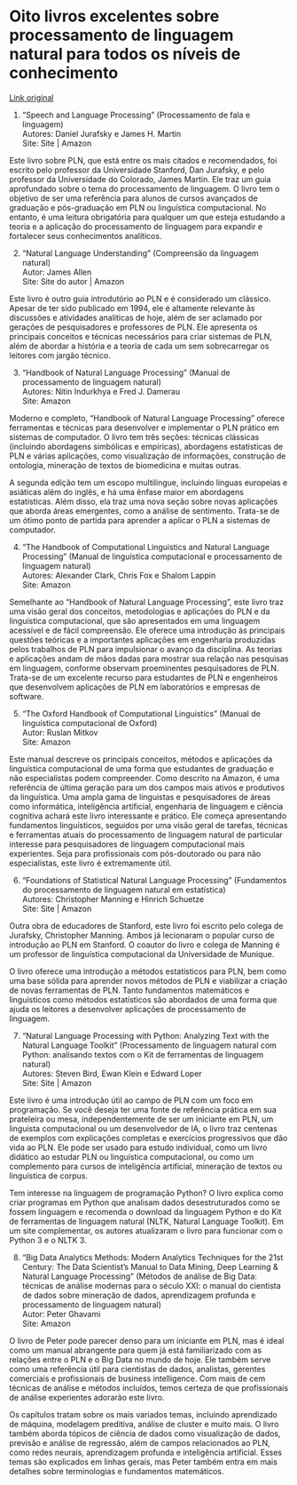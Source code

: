 
# Oito livros excelentes sobre processamento de linguagem natural para todos os níveis de conhecimento 
[Link original](https://www.tableau.com/pt-br/learn/articles/natural-language-processing-books)

1. “Speech and Language Processing” (Processamento de fala e linguagem)<br>
Autores: Daniel Jurafsky e James H. Martin<br>
Site: Site | Amazon<br>

Este livro sobre PLN, que está entre os mais citados e recomendados, foi escrito pelo professor da Universidade Stanford, Dan Jurafsky, e pelo professor da Universidade do Colorado, James Martin. Ele traz um guia aprofundado sobre o tema do processamento de linguagem. O livro tem o objetivo de ser uma referência para alunos de cursos avançados de graduação e pós-graduação em PLN ou linguística computacional. No entanto, é uma leitura obrigatória para qualquer um que esteja estudando a teoria e a aplicação do processamento de linguagem para expandir e fortalecer seus conhecimentos analíticos.


2. “Natural Language Understanding” (Compreensão da linguagem natural)<br>
Autor: James Allen<br>
Site: Site do autor | Amazon<br>

Este livro é outro guia introdutório ao PLN e é considerado um clássico. Apesar de ter sido publicado em 1994, ele é altamente relevante às discussões e atividades analíticas de hoje, além de ser aclamado por gerações de pesquisadores e professores de PLN. Ele apresenta os principais conceitos e técnicas necessários para criar sistemas de PLN, além de abordar a história e a teoria de cada um sem sobrecarregar os leitores com jargão técnico.

3. “Handbook of Natural Language Processing” (Manual de processamento de linguagem natural)<br>
Autores: Nitin Indurkhya e Fred J. Damerau<br>
Site: Amazon<br>

Moderno e completo, “Handbook of Natural Language Processing” oferece ferramentas e técnicas para desenvolver e implementar o PLN prático em sistemas de computador. O livro tem três seções: técnicas clássicas (incluindo abordagens simbólicas e empíricas), abordagens estatísticas de PLN e várias aplicações, como visualização de informações, construção de ontologia, mineração de textos de biomedicina e muitas outras.

A segunda edição tem um escopo multilíngue, incluindo línguas europeias e asiáticas além do inglês, e há uma ênfase maior em abordagens estatísticas. Além disso, ela traz uma nova seção sobre novas aplicações que aborda áreas emergentes, como a análise de sentimento. Trata-se de um ótimo ponto de partida para aprender a aplicar o PLN a sistemas de computador.

4. “The Handbook of Computational Linguistics and Natural Language Processing” (Manual de linguística computacional e processamento de linguagem natural)<br>
Autores: Alexander Clark, Chris Fox e Shalom Lappin<br>
Site: Amazon<br>

Semelhante ao “Handbook of Natural Language Processing”, este livro traz uma visão geral dos conceitos, metodologias e aplicações do PLN e da linguística computacional, que são apresentados em uma linguagem acessível e de fácil compreensão. Ele oferece uma introdução às principais questões teóricas e a importantes aplicações em engenharia produzidas pelos trabalhos de PLN para impulsionar o avanço da disciplina. As teorias e aplicações andam de mãos dadas para mostrar sua relação nas pesquisas em linguagem, conforme observam proeminentes pesquisadores de PLN. Trata-se de um excelente recurso para estudantes de PLN e engenheiros que desenvolvem aplicações de PLN em laboratórios e empresas de software.

5. “The Oxford Handbook of Computational Linguistics” (Manual de linguística computacional de Oxford)<br>
Autor: Ruslan Mitkov<br>
Site: Amazon<br>

Este manual descreve os principais conceitos, métodos e aplicações da linguística computacional de uma forma que estudantes de graduação e não especialistas podem compreender. Como descrito na Amazon, é uma referência de última geração para um dos campos mais ativos e produtivos da linguística. Uma ampla gama de linguistas e pesquisadores de áreas como informática, inteligência artificial, engenharia de linguagem e ciência cognitiva achará este livro interessante e prático. Ele começa apresentando fundamentos linguísticos, seguidos por uma visão geral de tarefas, técnicas e ferramentas atuais do processamento de linguagem natural de particular interesse para pesquisadores de linguagem computacional mais experientes. Seja para profissionais com pós-doutorado ou para não especialistas, este livro é extremamente útil.

6. “Foundations of Statistical Natural Language Processing” (Fundamentos do processamento de linguagem natural em estatística)<br>
Autores: Christopher Manning e Hinrich Schuetze<br>
Site: Site | Amazon<br>

Outra obra de educadores de Stanford, este livro foi escrito pelo colega de Jurafsky, Christopher Manning. Ambos já lecionaram o popular curso de introdução ao PLN em Stanford. O coautor do livro e colega de Manning é um professor de linguística computacional da Universidade de Munique.

O livro oferece uma introdução a métodos estatísticos para PLN, bem como uma base sólida para aprender novos métodos de PLN e viabilizar a criação de novas ferramentas de PLN. Tanto fundamentos matemáticos e linguísticos como métodos estatísticos são abordados de uma forma que ajuda os leitores a desenvolver aplicações de processamento de linguagem.

7. “Natural Language Processing with Python: Analyzing Text with the Natural Language Toolkit” (Processamento de linguagem natural com Python: analisando textos com o Kit de ferramentas de linguagem natural)<br>
Autores: Steven Bird, Ewan Klein e Edward Loper<br>
Site: Site | Amazon<br>

Este livro é uma introdução útil ao campo de PLN com um foco em programação. Se você deseja ter uma fonte de referência prática em sua prateleira ou mesa, independentemente de ser um iniciante em PLN, um linguista computacional ou um desenvolvedor de IA, o livro traz centenas de exemplos com explicações completas e exercícios progressivos que dão vida ao PLN. Ele pode ser usado para estudo individual, como um livro didático ao estudar PLN ou linguística computacional, ou como um complemento para cursos de inteligência artificial, mineração de textos ou linguística de corpus.

Tem interesse na linguagem de programação Python? O livro explica como criar programas em Python que analisam dados desestruturados como se fossem linguagem e recomenda o download da linguagem Python e do Kit de ferramentas de linguagem natural (NLTK, Natural Language Toolkit). Em um site complementar, os autores atualizaram o livro para funcionar com o Python 3 e o NLTK 3.

8. “Big Data Analytics Methods: Modern Analytics Techniques for the 21st Century: The Data Scientist’s Manual to Data Mining, Deep Learning & Natural Language Processing” (Métodos de análise de Big Data: técnicas de análise modernas para o século XXI: o manual do cientista de dados sobre mineração de dados, aprendizagem profunda e processamento de linguagem natural)<br>
Autor: Peter Ghavami<br>
Site: Amazon<br>

O livro de Peter pode parecer denso para um iniciante em PLN, mas é ideal como um manual abrangente para quem já está familiarizado com as relações entre o PLN e o Big Data no mundo de hoje. Ele também serve como uma referência útil para cientistas de dados, analistas, gerentes comerciais e profissionais de business intelligence. Com mais de cem técnicas de análise e métodos incluídos, temos certeza de que profissionais de análise experientes adorarão este livro.

Os capítulos tratam sobre os mais variados temas, incluindo aprendizado de máquina, modelagem preditiva, análise de cluster e muito mais. O livro também aborda tópicos de ciência de dados como visualização de dados, previsão e análise de regressão, além de campos relacionados ao PLN, como redes neurais, aprendizagem profunda e inteligência artificial. Esses temas são explicados em linhas gerais, mas Peter também entra em mais detalhes sobre terminologias e fundamentos matemáticos.